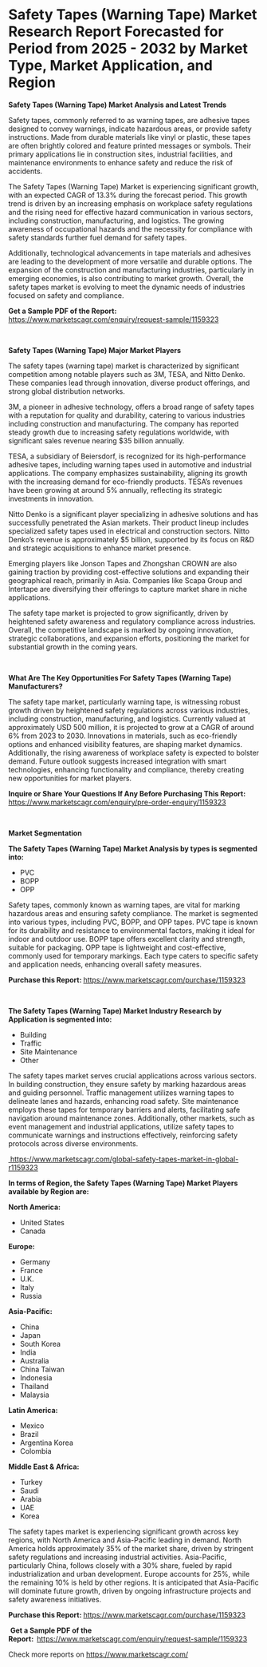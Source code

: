 <p><h1>Safety Tapes (Warning Tape) Market Research Report Forecasted for Period from 2025 -  2032 by Market Type, Market Application, and Region</h1></p><p><strong>Safety Tapes (Warning Tape) Market Analysis and Latest Trends</strong></p>
<p><p>Safety tapes, commonly referred to as warning tapes, are adhesive tapes designed to convey warnings, indicate hazardous areas, or provide safety instructions. Made from durable materials like vinyl or plastic, these tapes are often brightly colored and feature printed messages or symbols. Their primary applications lie in construction sites, industrial facilities, and maintenance environments to enhance safety and reduce the risk of accidents.</p><p>The Safety Tapes (Warning Tape) Market is experiencing significant growth, with an expected CAGR of 13.3% during the forecast period. This growth trend is driven by an increasing emphasis on workplace safety regulations and the rising need for effective hazard communication in various sectors, including construction, manufacturing, and logistics. The growing awareness of occupational hazards and the necessity for compliance with safety standards further fuel demand for safety tapes. </p><p>Additionally, technological advancements in tape materials and adhesives are leading to the development of more versatile and durable options. The expansion of the construction and manufacturing industries, particularly in emerging economies, is also contributing to market growth. Overall, the safety tapes market is evolving to meet the dynamic needs of industries focused on safety and compliance.</p></p>
<p><strong>Get a Sample PDF of the Report:&nbsp;</strong> <a href="https://www.marketscagr.com/enquiry/request-sample/1159323?utm_campaign=3098&utm_medium=2&utm_source=Github&utm_content=ia&utm_term=02042025&utm_id=safety-tapes-warning-tape">https://www.marketscagr.com/enquiry/request-sample/1159323</a></p>
<p>&nbsp;</p>
<p><strong>Safety Tapes (Warning Tape) Major Market Players</strong></p>
<p><p>The safety tapes (warning tape) market is characterized by significant competition among notable players such as 3M, TESA, and Nitto Denko. These companies lead through innovation, diverse product offerings, and strong global distribution networks. </p><p>3M, a pioneer in adhesive technology, offers a broad range of safety tapes with a reputation for quality and durability, catering to various industries including construction and manufacturing. The company has reported steady growth due to increasing safety regulations worldwide, with significant sales revenue nearing $35 billion annually.</p><p>TESA, a subsidiary of Beiersdorf, is recognized for its high-performance adhesive tapes, including warning tapes used in automotive and industrial applications. The company emphasizes sustainability, aligning its growth with the increasing demand for eco-friendly products. TESA’s revenues have been growing at around 5% annually, reflecting its strategic investments in innovation.</p><p>Nitto Denko is a significant player specializing in adhesive solutions and has successfully penetrated the Asian markets. Their product lineup includes specialized safety tapes used in electrical and construction sectors. Nitto Denko’s revenue is approximately $5 billion, supported by its focus on R&D and strategic acquisitions to enhance market presence.</p><p>Emerging players like Jonson Tapes and Zhongshan CROWN are also gaining traction by providing cost-effective solutions and expanding their geographical reach, primarily in Asia. Companies like Scapa Group and Intertape are diversifying their offerings to capture market share in niche applications.</p><p>The safety tape market is projected to grow significantly, driven by heightened safety awareness and regulatory compliance across industries. Overall, the competitive landscape is marked by ongoing innovation, strategic collaborations, and expansion efforts, positioning the market for substantial growth in the coming years.</p></p>
<p>&nbsp;</p>
<p><strong>What Are The Key Opportunities For Safety Tapes (Warning Tape) Manufacturers?</strong></p>
<p><p>The safety tape market, particularly warning tape, is witnessing robust growth driven by heightened safety regulations across various industries, including construction, manufacturing, and logistics. Currently valued at approximately USD 500 million, it is projected to grow at a CAGR of around 6% from 2023 to 2030. Innovations in materials, such as eco-friendly options and enhanced visibility features, are shaping market dynamics. Additionally, the rising awareness of workplace safety is expected to bolster demand. Future outlook suggests increased integration with smart technologies, enhancing functionality and compliance, thereby creating new opportunities for market players.</p></p>
<p><strong>Inquire or Share Your Questions If Any Before Purchasing This Report:</strong> <a href="https://www.marketscagr.com/enquiry/pre-order-enquiry/1159323?utm_campaign=3098&utm_medium=2&utm_source=Github&utm_content=ia&utm_term=02042025&utm_id=safety-tapes-warning-tape">https://www.marketscagr.com/enquiry/pre-order-enquiry/1159323</a></p>
<p>&nbsp;</p>
<p><strong>Market Segmentation</strong></p>
<p><strong>The Safety Tapes (Warning Tape) Market Analysis by types is segmented into:</strong></p>
<p><ul><li>PVC</li><li>BOPP</li><li>OPP</li></ul></p>
<p><p>Safety tapes, commonly known as warning tapes, are vital for marking hazardous areas and ensuring safety compliance. The market is segmented into various types, including PVC, BOPP, and OPP tapes. PVC tape is known for its durability and resistance to environmental factors, making it ideal for indoor and outdoor use. BOPP tape offers excellent clarity and strength, suitable for packaging. OPP tape is lightweight and cost-effective, commonly used for temporary markings. Each type caters to specific safety and application needs, enhancing overall safety measures.</p></p>
<p><strong>Purchase this Report:&nbsp;</strong><a href="https://www.marketscagr.com/purchase/1159323?utm_campaign=3098&utm_medium=2&utm_source=Github&utm_content=ia&utm_term=02042025&utm_id=safety-tapes-warning-tape">https://www.marketscagr.com/purchase/1159323</a></p>
<p>&nbsp;</p>
<p><strong>The Safety Tapes (Warning Tape) Market Industry Research by Application is segmented into:</strong></p>
<p><ul><li>Building</li><li>Traffic</li><li>Site Maintenance</li><li>Other</li></ul></p>
<p><p>The safety tapes market serves crucial applications across various sectors. In building construction, they ensure safety by marking hazardous areas and guiding personnel. Traffic management utilizes warning tapes to delineate lanes and hazards, enhancing road safety. Site maintenance employs these tapes for temporary barriers and alerts, facilitating safe navigation around maintenance zones. Additionally, other markets, such as event management and industrial applications, utilize safety tapes to communicate warnings and instructions effectively, reinforcing safety protocols across diverse environments.</p></p>
<p><a href="https://www.marketscagr.com/global-safety-tapes-market-in-global-r1159323?utm_campaign=3098&utm_medium=2&utm_source=Github&utm_content=ia&utm_term=02042025&utm_id=safety-tapes-warning-tape">&nbsp;https://www.marketscagr.com/global-safety-tapes-market-in-global-r1159323</a></p>
<p><strong>In terms of Region, the Safety Tapes (Warning Tape) Market Players available by Region are:</strong></p>
<p>
    <p> <strong> North America: </strong>
        <ul>
            <li>United States</li>
            <li>Canada</li>
        </ul>
        </p> 
    <p> <strong> Europe: </strong>
        <ul>
            <li>Germany</li>
            <li>France</li>
            <li>U.K.</li>
            <li>Italy</li>
            <li>Russia</li>
        </ul>
        </p> 
    <p> <strong> Asia-Pacific: </strong>
        <ul>
            <li>China</li>
            <li>Japan</li>
            <li>South Korea</li>
            <li>India</li>
            <li>Australia</li>
            <li>China Taiwan</li>
            <li>Indonesia</li>
            <li>Thailand</li>
            <li>Malaysia</li>
        </ul>
        </p> 
    <p> <strong> Latin America: </strong>
        <ul>
            <li>Mexico</li>
            <li>Brazil</li>
            <li>Argentina Korea</li>
            <li>Colombia</li>
        </ul>
        </p> 
    <p> <strong> Middle East & Africa: </strong>
        <ul>
            <li>Turkey</li>
            <li>Saudi</li>
            <li>Arabia</li>
            <li>UAE</li>
            <li>Korea</li>
        </ul>
    </p>
    </p>
<p><p>The safety tapes market is experiencing significant growth across key regions, with North America and Asia-Pacific leading in demand. North America holds approximately 35% of the market share, driven by stringent safety regulations and increasing industrial activities. Asia-Pacific, particularly China, follows closely with a 30% share, fueled by rapid industrialization and urban development. Europe accounts for 25%, while the remaining 10% is held by other regions. It is anticipated that Asia-Pacific will dominate future growth, driven by ongoing infrastructure projects and safety awareness initiatives.</p></p>
<p><strong>Purchase this Report: </strong><a href="https://www.marketscagr.com/purchase/1159323?utm_campaign=3098&utm_medium=2&utm_source=Github&utm_content=ia&utm_term=02042025&utm_id=safety-tapes-warning-tape">https://www.marketscagr.com/purchase/1159323</a></p>
<p>&nbsp;<strong>Get a Sample PDF of the Report:&nbsp;&nbsp;</strong><a href="https://www.marketscagr.com/enquiry/request-sample/1159323?utm_campaign=3098&utm_medium=2&utm_source=Github&utm_content=ia&utm_term=02042025&utm_id=safety-tapes-warning-tape">https://www.marketscagr.com/enquiry/request-sample/1159323</a></p>
<p><strong></strong></p>
<p>Check more reports on <a href="https://www.marketscagr.com/?utm_campaign=3098&utm_medium=2&utm_source=Github&utm_content=ia&utm_term=02042025&utm_id=safety-tapes-warning-tape">https://www.marketscagr.com/</a></p>